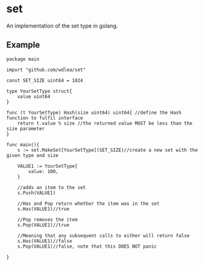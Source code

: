 # set
An implementation of the set type in golang.

## Example
	

	package main

	import "github.com/wdlea/set"

	const SET_SIZE uint64 = 1024
	
	type YourSetType struct{
		value uint64
	}
	
	func (t YourSetType) Hash(size uint64) uint64{ //define the Hash function to fulfil interface
		return t.value % size //the returned value MUST be less than the size parameter
	}

	func main(){
		s := set.MakeSet[YourSetType](SET_SIZE)//create a new set with the given type and size

		VALUE1 := YourSetType{
			value: 100,
		}
		
		//adds an item to the set
		s.Push(VALUE1)
	
		//Has and Pop return whether the item was in the set
		s.Has(VALUE1)//true

		//Pop removes the item
		s.Pop(VALUE1)//true

		//Meaning that any subsequent calls to either will return false
		s.Has(VALUE1)//false
		s.Pop(VALUE1)//false, note that this DOES NOT panic
		
	}